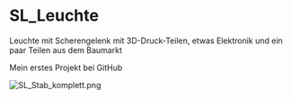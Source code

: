 # SL_Leuchte
Leuchte mit Scherengelenk mit  3D-Druck-Teilen, etwas Elektronik und ein paar Teilen aus dem Baumarkt

Mein erstes Projekt bei GitHub

<img src="/minirevollo/SL_Leuchte/blob/master/SL_Stab_komplett.png?raw=true" alt="SL_Stab_komplett.png">
